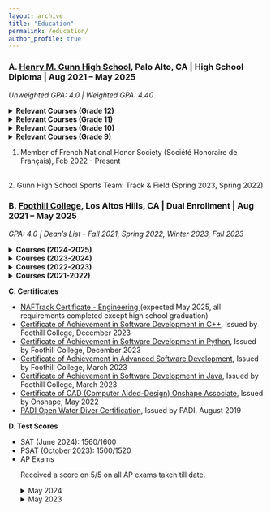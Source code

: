 ```yaml
---
layout: archive
title: "Education"
permalink: /education/
author_profile: true
---
```


<h3>A. <a href="https://gunn.pausd.org/">Henry M. Gunn High School</a>, Palo Alto, CA   |  High School Diploma   |   Aug 2021 – May 2025</h3>

*Unweighted GPA: 4.0  \| Weighted GPA: 4.40*

<details> 

<summary> <b>Relevant Courses (Grade 12)</b> </summary>
<ul>
  <li> Engineering Technology (Gunn Robotics Team) </li>
  <li> AP Physics C (Mechanics and Electricity & Magnetism) </li>
  <li> Advanced Video Production Honors </li>
  <li> AP English Literature & Comprehension </li>
  <li> AP Economics (Macro & Micro) </li>
  </ul>
</details>

<details>

<summary><b> Relevant Courses (Grade 11) </b></summary>
<ul>
  <li> Engineering Technology (Gunn Robotics Team) </li>
  <li> Digital Electronics </li>
  <li> AP Calculus BC </li>
  <li> AP Chemistry </li>
  <li> AP US History </li>
  <li> AAR-D (Advanced Authentic Research-Dual Enrollment) </li>
</ul>
</details>

<details>
 <summary><b> Relevant Courses (Grade 10) </b></summary>
 <ul>
  <li> Principles of Engineering and Robotics PLTW Honors </li>
  <li> AP Computer Science A </li>
  <li> Analysis Honors </li>
  <li> Chemistry Honors  </li>
  <li> French 3 </li>
  <li> Social Justice Pathway courses (US Govt, Contemporary World History) </li>
  </ul>
</details>

<details>
<summary><b> Relevant Courses (Grade 9)  </b></summary>
<ul>
  <li> Introduction to Engineering and Design PLTW Honors </li>
  <li> Algebra 2/Trigonometry Honors </li>
  <li> Biology Honors </li>
  <li> French 2 </li>
</ul>
</details>

1.  Member of French National Honor Society (Société Honoraire de Français), Feb 2022 - Present 
<br>
2. Gunn High School Sports Team:  Track & Field (Spring 2023, Spring 2022)


<h3>B.  <a href="https://www.foothill.edu/">Foothill College</a>, Los Altos Hills, CA   |  Dual Enrollment     |    Aug 2021 – May 2025 </h3>

*GPA: 4.0  \| Dean’s List - Fall 2021, Spring 2022, Winter 2023, Fall 2023*

<details>
<summary><b>Courses (2024-2025)</b></summary>
<ul>
<li>Multivariable Calculus Part 2 (Math 1D) - Planned</li>
<li>Differential Equations (Math 2A) - Planned</li>
<li>Linear Algebra (Math 2B) - Planned</li>
</ul>
</details>

<details>
<summary><b> Courses (2023-2024)</b></summary>
<ul>
<li> Discrete Mathematics (Math 22) </li> 
<li> Search/Research Internet (LINC 66C)</li> 
<li> Design Thinking Overview  (LINC 77) </li>
<li> Multivariable Calculus Part 1 (Math 1C) </li>
<li> Cloud-Based Data Analysis Tools  (LINC 63) </li>
<li> Online Collaboration Tools (LINC 90C) </li> 
<li> Global Project-Based Learning  (LINC 58)</li>
<li> Cloud-Based Publishing Tools (LINC 66E) </li>
<li> Multi-media Project Production (LINC 79) </li>
</ul>
</details>

<details>
<summary><b> Courses (2022-2023) </b></summary>
<ul>
<li> Advanced Data Structures & Algorithms in Java  (CS 1C)</li> 
<li> Introduction to Database Management Systems (CS 31A)</li>
<li> Elementary Statistics (Math 10) </li>
<li> Intermediate Software Design in C++ (CS 2B) </li>
</ul>
</details>


<details>
<summary><b> Courses (2021-2022) </b></summary>
<ul>
<li> Object-Oriented Programming Methodologies in Java  (CS 1A) </li>
<li> Object-Oriented Programming Methodologies in Python  (CS 3A)</li> 
<li> Intermediate Software Design in Java (CS 1B) </li> 
<li> Object-Oriented Programming Methodologies in C++ (CS 2A) </li>
<li> Intermediate Software Design in Python  (CS 3B) </li>
<li> JavaScript for Programmers (CS 22A) </li> 
</ul>
</details>

<ul>
</ul>

**C. Certificates**
<ul>
<li> <a href="https://naf.org/our-approach/naftrack">NAFTrack Certificate  - Engineering  </a>(expected May 2025, all  requirements completed  except high school graduation)</li>
<li> <a href="https://catalog.foothill.edu/degrees-certificates/computer-science/index.html#text">Certificate of Achievement in Software Development in C++</a>, Issued by Foothill College,  December 2023 </li>
<li> <a href="https://catalog.foothill.edu/degrees-certificates/computer-science/index.html#text">Certificate of Achievement in Software Development in Python</a>, Issued by Foothill College, December 2023</li>
<li> <a href="https://catalog.foothill.edu/degrees-certificates/computer-science/index.html#text">Certificate of Achievement in Advanced Software Development</a>, Issued by Foothill College, March 2023</li>
<li> <a href="https://catalog.foothill.edu/degrees-certificates/computer-science/index.html#text">Certificate of Achievement in Software Development in Java</a>, Issued by Foothill College, March 2023</li>
<li> <a href="https://learn.onshape.com/courses/certified-onshape-associate">Certificate of CAD (Computer Aided-Design) Onshape Associate</a>, Issued by Onshape, May 2022</li>
<li> <a href="https://www.padi.com/courses/open-water-diver">PADI Open Water Diver Certification</a>, Issued by PADI, August 2019</li>

</ul>

**D. Test Scores**

<ul>

<li>SAT (June 2024): 1560/1600</li>

<li>PSAT (October 2023): 1500/1520</li>




<li>AP Exams </li>

Received a score on 5/5 on all AP exams taken till date.
<br>

<details>
<summary>May 2024</summary>
<ul>
<li>AP Chemistry: 5/5</li>
<li>AP US History: 5/5</li>
<li>AP Calculus BC: 5/5</li>
</ul>
</details>

<details>

<summary>May 2023 </summary>
<ul>
<li>AP Computer Science A: 5/5</li>
<li>AP Statistics: 5/5</li>
</ul>
</details>

</ul>